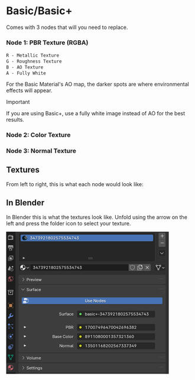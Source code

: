 # Basic/Basic+
Comes with 3 nodes that will you need to replace.

### Node 1: PBR Texture (RGBA)
	R - Metallic Texture
	G - Roughness Texture
	B - AO Texture
	A - Fully White

For the Basic Material's AO map, the darker spots are where environmental effects will appear.

> [!IMPORTANT]
> If you are using Basic+, use a fully white image instead of AO for the best results.


### Node 2: Color Texture
### Node 3: Normal Texture

## Textures
From left to right, this is what each node would look like:

## In Blender
In Blender this is what the textures look like. Unfold using the arrow on the left and press the folder icon to select your texture.

![Basic Blender Previews](../public/images/basic-material/basic-blender.png)